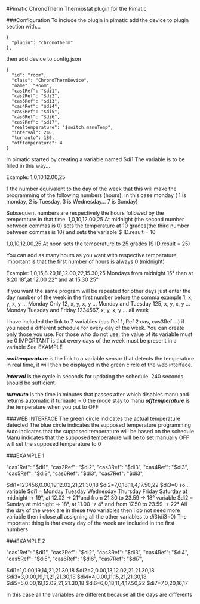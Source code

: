 #Pimatic ChronoTherm
Thermostat plugin for the Pimatic

###Configuration
To include the plugin in pimatic add the device to plugin section with...
```
{
  "plugin": "chronotherm"
},
```
then add device to config.json
```
{
  "id": "room",
  "class": "ChronoThermDevice",
  "name": "Room",
  "cas1Ref": "$di1",
  "cas2Ref": "$di2",
  "cas3Ref": "$di3",
  "cas4Ref": "$di4",
  "cas5Ref": "$di5",
  "cas6Ref": "$di6",
  "cas7Ref": "$di7",
  "realtemperature": "$switch.manuTemp",
  "interval": 240,
  "turnauto": 180,
  "offtemperature": 4
}
```

In pimatic started by creating a variable named $di1
The variable is to be filled in this way…

Example:
1,0,10,12.00,25

1 the number equivalent to the day of the week that this will make the programming of the following numbers (hours).
In this case monday ( 1 is monday, 2 is Tuesday, 3 is Wednesday… 7 is Sunday)

Subsequent numbers are respectively the hours followed by the temperature in that time.
1,0,10,12.00,25
At midnight (the second number between commas is 0) sets the temperature at 10 grades(the third number between commas is 10) and sets the variable $ ID.result = 10

1,0,10,12.00,25
At noon sets the temperature to 25 grades ($ ID.result = 25)

You can add as many hours as you want with respective temperature,
important is that the first number of hours is always 0 (midnight)

Example:
1,0,15,8.20,18,12.00,22,15.30,25
Mondays from midnight 15° then at 8.20 18°,at 12.00 22° and at 15.30 25°

If you want the same program will be repeated for other days
just enter the day number of the week in the first number before the comma
example
1, x, y, x, y … Monday Only
12, x, y, x, y … Monday and Tuesday
125, x, y, x, y … Monday Tuesday and Friday
1234567, x, y, x, y … all week

I have included the link to 7 variables (cas Ref 1, Ref 2 cas, cas3Ref …) if you need a different schedule for every day of the week.
You can create only those you use.
For those who do not use, the value of its variable must be 0
IMPORTANT is that every days of the week must be present in a variable
See EXAMPLE

***realtemperature*** is the link to a variable sensor that detects the temperature in real time, it will then be displayed in the green circle of the web interface.

***interval*** is the cycle in seconds for updating the schedule.
240 seconds should be sufficient.

***turnauto*** is the time in minutes that passes after which disables manu and returns automatic
if turnauto = 0 the mode stay to manu
***offtemperature*** is the temperature when you put to OFF

###WEB INTERFACE
The green circle indicates the actual temperature detected
The blue circle indicates the supposed temperature programming
Auto indicates that the supposed temperature will be based on the schedule
Manu indicates that the supposed temperature will be to set manually
OFF will set the supposed temperature to 0

###EXAMPLE 1

  "cas1Ref": "$di1",
  "cas2Ref": "$di2",
  "cas3Ref": "$di3",
  "cas4Ref": "$di3",
  "cas5Ref": "$di3",
  "cas6Ref": "$di3",
  "cas7Ref": "$di3",

$di1=123456,0.00,19,12.02,21,21.30,18
$di2=7,0,18,11,4,17.50,22
$di3=0
so…
variable $di1 = Monday Tuesday Wednesday Thursday Friday Saturday at midnight -> 19°,
at 12.02 -> 21°and from 21.30 to 23.59 -> 18°
variable $di2 = Sunday at midnight -> 18°, at 11.00 -> 4° and from 17.50 to 23.59 -> 22°
All the day of the week are in these two variables then i do not need more variable
then i close all assigning all the other variables to $di3 ($di3=0)
The important thing is that every day of the week are included in the first numbers

###EXAMPLE 2

  "cas1Ref": "$di1",
  "cas2Ref": "$di2",
  "cas3Ref": "$di3",
  "cas4Ref": "$di4",
  "cas5Ref": "$di5",
  "cas6Ref": "$di6",
  "cas7Ref": "$di7",

$di1=1,0.00,19,14,21,21.30,18
$di2=2,0.00,13,12.02,21,21.30,18
$di3=3,0.00,19,11,21,21.30,18
$di4=4,0.00,11,15,21,21.30,18
$di5=5,0.00,19,12.02,21,21.30,18
$di6=6,0,18,11,4,17.50,22
$di7=7,0,20,16,17

In this case all the variables are different because all the days are differents
